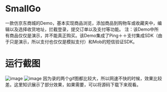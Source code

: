 # SmallGo
一款仿京东商城的Demo，基本实现商品浏览，添加商品到购物车或收藏夹中，编辑以及选择收货地址，拦截登录，提交订单以及支付等功能。
注：该Demo中所有商品仅仅是演示，并不能真正购买。该Demo集成了Ping＋＋支付集成SDK（由于只是演示，所以支付也仅仅是模拟支付）和Mob的短信验证SDK。
# 运行截图
![image](https://github.com/z13538657403/SmallGo/blob/master/app/src/main/res/mipmap-xxxhdpi/SmallGo1.gif)
![image](https://github.com/z13538657403/SmallGo/blob/master/app/src/main/res/mipmap-xxxhdpi/SmallGo2.gif)
因为录的两个gif图都比较大，所以网速不快的时候，效果比较差。这里知识展示了部分效果，如果需要，可以将源码下载下来观看。
